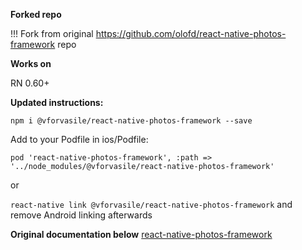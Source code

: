**Forked repo**

!!! Fork from original https://github.com/olofd/react-native-photos-framework repo

**Works on**

RN 0.60+

**Updated instructions:**

`npm i @vforvasile/react-native-photos-framework --save`

Add to your Podfile in ios/Podfile:

`pod 'react-native-photos-framework', :path => '../node_modules/@vforvasile/react-native-photos-framework'`

or

`react-native link @vforvasile/react-native-photos-framework` and remove Android linking afterwards

**Original documentation below**
[react-native-photos-framework](./docs/HowToUse.md)
